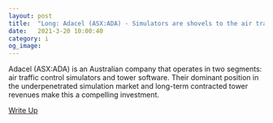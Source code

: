 ```yaml
---
layout: post
title:  "Long: Adacel (ASX:ADA) - Simulators are shovels to the air traffic controller shortage. Tower software is something else important in the context of the gold rush metaphor."
date:   2021-3-20 10:00:40
category: i
og_image:
---
```


Adacel (ASX:ADA) is an Australian company that operates in two segments: air traffic control simulators and tower software. Their dominant position in the underpenetrated simulation market and long-term contracted tower revenues make this a compelling investment.

<a href="https://csahil.github.io/assets/ADA.pdf">Write Up</a>
